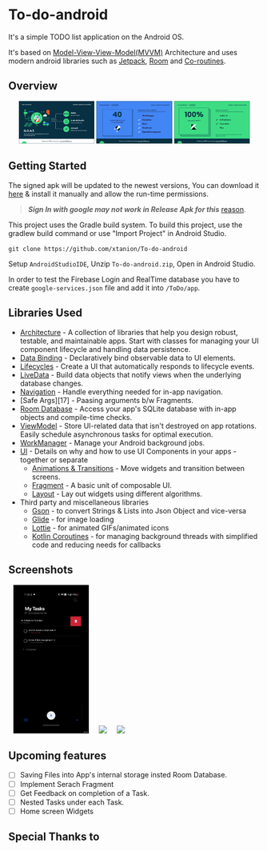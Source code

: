 To-do-android
=================

It's a simple TODO list application on the Android OS.

It's based on [Model-View-View-Model(MVVM)](https://medium.com/upday-devs/android-architecture-patterns-part-3-model-view-viewmodel-e7eeee76b73b) Architecture and uses modern android libraries such as [Jetpack](https://developer.android.com/jetpack/getting-started#take_advantage_of_jetpack), [Room](https://developer.android.com/training/data-storage/room) and [Co-routines](https://kotlinlang.org/docs/coroutines-guide.html).

Overview
--------

<div align="center">
  <p float="left">
    <img src="screenshots/summary.png" width="30%" >
    <img src="screenshots/jetpack.png" width=30%>
    <img src="screenshots/kotlin.png" width=30%>
 </p>
</div>

Getting Started
---------------

The signed apk will be updated to the newest versions, You can download it [here](https://github.com/xtanion/To-do-android/tree/main/release) & install it manually and allow the run-time permissions. 
> ***Sign In with google may not work in Release Apk for this*** [reason](https://stackoverflow.com/questions/40864684/firebase-authentication-not-working-in-signed-apk).

This project uses the Gradle build system. To build this project, use the gradlew build command or use "Import Project" in Android Studio.
```
git clone https://github.com/xtanion/To-do-android
```
Setup `AndroidStudioIDE`, Unzip `To-do-android.zip`, Open in Android Studio.

In order to test the Firebase Login and RealTime database you have to create <code>google-services.json</code> file and add it into <code>/ToDo/app</code>.

Libraries Used
--------------

* [Architecture][1] - A collection of libraries that help you design robust, testable, and
  maintainable apps. Start with classes for managing your UI component lifecycle and handling data
  persistence.
* [Data Binding][2] - Declaratively bind observable data to UI elements.
* [Lifecycles][3] - Create a UI that automatically responds to lifecycle events.
* [LiveData][4] - Build data objects that notify views when the underlying database changes.
* [Navigation][5] - Handle everything needed for in-app navigation.
* [Safe Args][17] - Paasing arguments b/w Fragments.
* [Room Database][6] - Access your app's SQLite database with in-app objects and compile-time checks.
* [ViewModel][7] - Store UI-related data that isn't destroyed on app rotations. Easily schedule
     asynchronous tasks for optimal execution.
* [WorkManager][8] - Manage your Android background jobs.
* [UI][9] - Details on why and how to use UI Components in your apps - together or separate
  * [Animations & Transitions][10] - Move widgets and transition between screens.
  * [Fragment][11] - A basic unit of composable UI.
  * [Layout][12] - Lay out widgets using different algorithms.
* Third party and miscellaneous libraries
  * [Gson][13] -  to convert Strings & Lists into Json Object and vice-versa
  * [Glide][14] - for image loading
  * [Lottie][15] - for animated GIFs/animated icons
  * [Kotlin Coroutines][16] - for managing background threads with simplified code and reducing needs for callbacks


[0]: https://developer.android.com/jetpack/components
[1]: https://developer.android.com/jetpack/arch/
[2]: https://developer.android.com/topic/libraries/data-binding/
[3]: https://developer.android.com/topic/libraries/architecture/lifecycle
[4]: https://developer.android.com/topic/libraries/architecture/livedata
[5]: https://developer.android.com/topic/libraries/architecture/navigation/
[6]: https://developer.android.com/topic/libraries/architecture/room
[7]: https://developer.android.com/topic/libraries/architecture/viewmodel
[8]: https://developer.android.com/topic/libraries/architecture/workmanager
[9]: https://developer.android.com/guide/topics/ui
[10]: https://developer.android.com/training/animation/
[11]: https://developer.android.com/guide/components/fragments
[12]: https://developer.android.com/guide/topics/ui/declaring-layout
[13]: https://github.com/google/gson
[14]: https://bumptech.github.io/glide/
[15]: https://github.com/lottiefiles
[16]: https://kotlinlang.org/docs/reference/coroutines-overview.html

Screenshots
-----------

<img src="screenshots/swipe_to_delete.gif" width=30% hspace="10"><img src="https://j.gifs.com/vQ8WEM.gif" width=30% hspace="10"><img src="screenshots/adding_files.gif" width=30% hspace="10">


Upcoming features
-----------------

- [ ] Saving Files into App's internal storage insted Room Database.
- [ ] Implement Serach Fragment
- [ ] Get Feedback on completion of a Task.
- [ ] Nested Tasks under each Task.
- [ ] Home screen Widgets

Special Thanks to
-----------------

